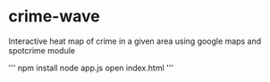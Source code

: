 crime-wave
==========

Interactive heat map of crime in a given area using google maps and spotcrime module

'''
npm install
node app.js
open index.html
'''
